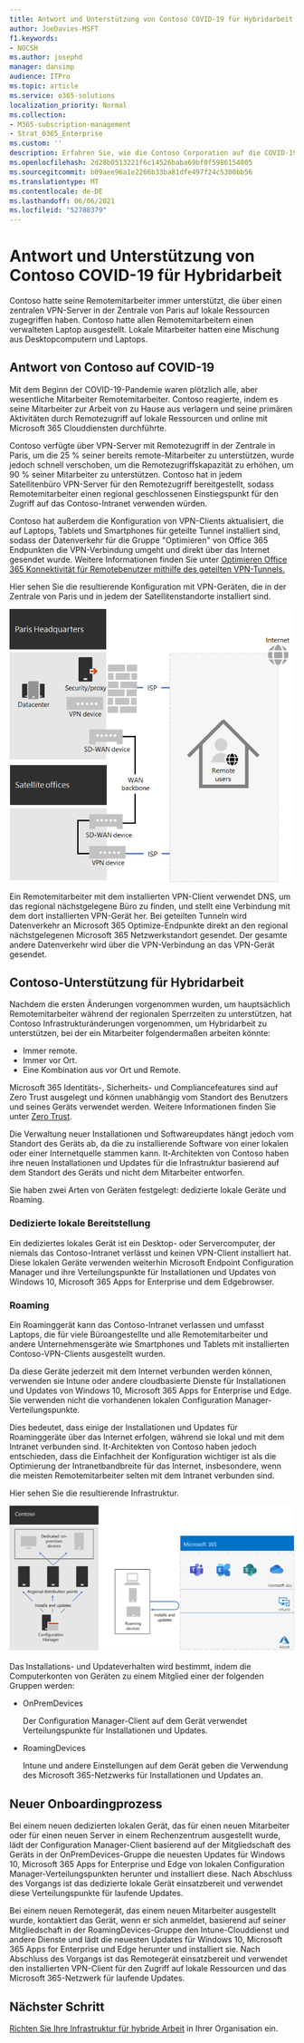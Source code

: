 ```yaml
---
title: Antwort und Unterstützung von Contoso COVID-19 für Hybridarbeit
author: JoeDavies-MSFT
f1.keywords:
- NOCSH
ms.author: josephd
manager: dansimp
audience: ITPro
ms.topic: article
ms.service: o365-solutions
localization_priority: Normal
ms.collection:
- M365-subscription-management
- Strat_O365_Enterprise
ms.custom: ''
description: Erfahren Sie, wie die Contoso Corporation auf die COVID-19-Pandemie reagiert und ihre Softwareinstallations- und Updateinfrastruktur für hybride Arbeit entwickelt hat.
ms.openlocfilehash: 2d28b0513221f6c14526baba69bf0f5986154805
ms.sourcegitcommit: b09aee96a1e2266b33ba81dfe497f24c5300bb56
ms.translationtype: MT
ms.contentlocale: de-DE
ms.lasthandoff: 06/06/2021
ms.locfileid: "52788379"
---
```

# <a name="contosos-covid-19-response-and-support-for-hybrid-work"></a>Antwort und Unterstützung von Contoso COVID-19 für Hybridarbeit

Contoso hatte seine Remotemitarbeiter immer unterstützt, die über einen zentralen VPN-Server in der Zentrale von Paris auf lokale Ressourcen zugegriffen haben. Contoso hatte allen Remotemitarbeitern einen verwalteten Laptop ausgestellt. Lokale Mitarbeiter hatten eine Mischung aus Desktopcomputern und Laptops.

## <a name="contosos-response-to-covid-19"></a>Antwort von Contoso auf COVID-19

Mit dem Beginn der COVID-19-Pandemie waren plötzlich alle, aber wesentliche Mitarbeiter Remotemitarbeiter. Contoso reagierte, indem es seine Mitarbeiter zur Arbeit von zu Hause aus verlagern und seine primären Aktivitäten durch Remotezugriff auf lokale Ressourcen und online mit Microsoft 365 Clouddiensten durchführte.

Contoso verfügte über VPN-Server mit Remotezugriff in der Zentrale in Paris, um die 25 % seiner bereits remote-Mitarbeiter zu unterstützen, wurde jedoch schnell verschoben, um die Remotezugriffskapazität zu erhöhen, um 90 % seiner Mitarbeiter zu unterstützen. Contoso hat in jedem Satellitenbüro VPN-Server für den Remotezugriff bereitgestellt, sodass Remotemitarbeiter einen regional geschlossenen Einstiegspunkt für den Zugriff auf das Contoso-Intranet verwenden würden.

Contoso hat außerdem die Konfiguration von VPN-Clients aktualisiert, die auf Laptops, Tablets und Smartphones für geteilte Tunnel installiert sind, sodass der Datenverkehr für die Gruppe "Optimieren" von Office 365 Endpunkten die VPN-Verbindung umgeht und direkt über das Internet gesendet wurde. Weitere Informationen finden Sie unter [Optimieren Office 365 Konnektivität für Remotebenutzer mithilfe des geteilten VPN-Tunnels.](../enterprise/microsoft-365-vpn-split-tunnel.md)

Hier sehen Sie die resultierende Konfiguration mit VPN-Geräten, die in der Zentrale von Paris und in jedem der Satellitenstandorte installiert sind. 

![CONTOSO-VPN-Infrastruktur](../media/contoso-remote-onsite-work/contoso-vpn-infrastructure.png)

Ein Remotemitarbeiter mit dem installierten VPN-Client verwendet DNS, um das regional nächstgelegene Büro zu finden, und stellt eine Verbindung mit dem dort installierten VPN-Gerät her. Bei geteilten Tunneln wird Datenverkehr an Microsoft 365 Optimize-Endpunkte direkt an den regional nächstgelegenen Microsoft 365 Netzwerkstandort gesendet. Der gesamte andere Datenverkehr wird über die VPN-Verbindung an das VPN-Gerät gesendet.

## <a name="contosos-support-for-hybrid-work"></a>Contoso-Unterstützung für Hybridarbeit

Nachdem die ersten Änderungen vorgenommen wurden, um hauptsächlich Remotemitarbeiter während der regionalen Sperrzeiten zu unterstützen, hat Contoso Infrastrukturänderungen vorgenommen, um Hybridarbeit zu unterstützen, bei der ein Mitarbeiter folgendermaßen arbeiten könnte:

- Immer remote.
- Immer vor Ort.
- Eine Kombination aus vor Ort und Remote.

Microsoft 365 Identitäts-, Sicherheits- und Compliancefeatures sind auf Zero Trust ausgelegt und können unabhängig vom Standort des Benutzers und seines Geräts verwendet werden. Weitere Informationen finden Sie unter [Zero Trust](https://www.microsoft.com/security/business/zero-trust).

Die Verwaltung neuer Installationen und Softwareupdates hängt jedoch vom Standort des Geräts ab, da die zu installierende Software von einer lokalen oder einer Internetquelle stammen kann. It-Architekten von Contoso haben ihre neuen Installationen und Updates für die Infrastruktur basierend auf dem Standort des Geräts und nicht dem Mitarbeiter entworfen.

Sie haben zwei Arten von Geräten festgelegt: dedizierte lokale Geräte und Roaming.

### <a name="dedicated-on-premises"></a>Dedizierte lokale Bereitstellung

Ein dediziertes lokales Gerät ist ein Desktop- oder Servercomputer, der niemals das Contoso-Intranet verlässt und keinen VPN-Client installiert hat. Diese lokalen Geräte verwenden weiterhin Microsoft Endpoint Configuration Manager und ihre Verteilungspunkte für Installationen und Updates von Windows 10, Microsoft 365 Apps for Enterprise und dem Edgebrowser.

### <a name="roaming"></a>Roaming

Ein Roaminggerät kann das Contoso-Intranet verlassen und umfasst Laptops, die für viele Büroangestellte und alle Remotemitarbeiter und andere Unternehmensgeräte wie Smartphones und Tablets mit installierten Contoso-VPN-Clients ausgestellt wurden. 

Da diese Geräte jederzeit mit dem Internet verbunden werden können, verwenden sie Intune oder andere cloudbasierte Dienste für Installationen und Updates von Windows 10, Microsoft 365 Apps for Enterprise und Edge. Sie verwenden nicht die vorhandenen lokalen Configuration Manager-Verteilungspunkte.

Dies bedeutet, dass einige der Installationen und Updates für Roaminggeräte über das Internet erfolgen, während sie lokal und mit dem Intranet verbunden sind. It-Architekten von Contoso haben jedoch entschieden, dass die Einfachheit der Konfiguration wichtiger ist als die Optimierung der Intranetbandbreite für das Internet, insbesondere, wenn die meisten Remotemitarbeiter selten mit dem Intranet verbunden sind.

Hier sehen Sie die resultierende Infrastruktur.

![Contosos Infrastruktur für Installationen und Updates](../media/contoso-remote-onsite-work/contoso-updates-infrastructure.png)

Das Installations- und Updateverhalten wird bestimmt, indem die Computerkonten von Geräten zu einem Mitglied einer der folgenden Gruppen werden:

- OnPremDevices

  Der Configuration Manager-Client auf dem Gerät verwendet Verteilungspunkte für Installationen und Updates.

- RoamingDevices

  Intune und andere Einstellungen auf dem Gerät geben die Verwendung des Microsoft 365-Netzwerks für Installationen und Updates an.

## <a name="new-onboarding-process"></a>Neuer Onboardingprozess

Bei einem neuen dedizierten lokalen Gerät, das für einen neuen Mitarbeiter oder für einen neuen Server in einem Rechenzentrum ausgestellt wurde, lädt der Configuration Manager-Client basierend auf der Mitgliedschaft des Geräts in der OnPremDevices-Gruppe die neuesten Updates für Windows 10, Microsoft 365 Apps for Enterprise und Edge von lokalen Configuration Manager-Verteilungspunkten herunter und installiert diese. Nach Abschluss des Vorgangs ist das dedizierte lokale Gerät einsatzbereit und verwendet diese Verteilungspunkte für laufende Updates.

Bei einem neuen Remotegerät, das einem neuen Mitarbeiter ausgestellt wurde, kontaktiert das Gerät, wenn er sich anmeldet, basierend auf seiner Mitgliedschaft in der RoamingDevices-Gruppe den Intune-Clouddienst und andere Dienste und lädt die neuesten Updates für Windows 10, Microsoft 365 Apps for Enterprise und Edge herunter und installiert sie. Nach Abschluss des Vorgangs ist das Remotegerät einsatzbereit und verwendet den installierten VPN-Client für den Zugriff auf lokale Ressourcen und das Microsoft 365-Netzwerk für laufende Updates.

## <a name="next-step"></a>Nächster Schritt

[Richten Sie Ihre Infrastruktur für hybride Arbeit](empower-people-to-work-remotely.md) in Ihrer Organisation ein.
